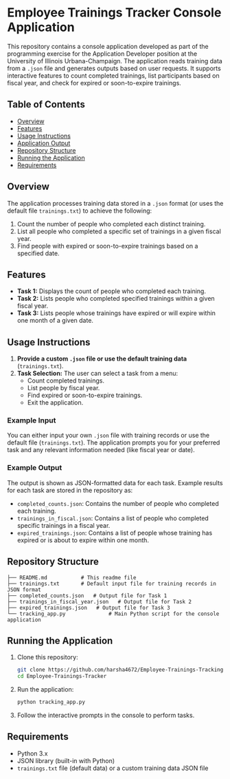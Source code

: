 # Employee Trainings Tracker Console Application

This repository contains a console application developed as part of the programming exercise for the Application Developer position at the University of Illinois Urbana-Champaign. The application reads training data from a `.json` file and generates outputs based on user requests. It supports interactive features to count completed trainings, list participants based on fiscal year, and check for expired or soon-to-expire trainings.

## Table of Contents
- [Overview](#overview)
- [Features](#features)
- [Usage Instructions](#usage-instructions)
- [Application Output](#application-output)
- [Repository Structure](#repository-structure)
- [Running the Application](#running-the-application)
- [Requirements](#requirements)

## Overview

The application processes training data stored in a `.json` format (or uses the default file `trainings.txt`) to achieve the following:
1. Count the number of people who completed each distinct training.
2. List all people who completed a specific set of trainings in a given fiscal year.
3. Find people with expired or soon-to-expire trainings based on a specified date.

## Features

- **Task 1:** Displays the count of people who completed each training.
- **Task 2:** Lists people who completed specified trainings within a given fiscal year.
- **Task 3:** Lists people whose trainings have expired or will expire within one month of a given date.

## Usage Instructions

1. **Provide a custom `.json` file or use the default training data** (`trainings.txt`).
2. **Task Selection:** The user can select a task from a menu:
   - Count completed trainings.
   - List people by fiscal year.
   - Find expired or soon-to-expire trainings.
   - Exit the application.

### Example Input

You can either input your own `.json` file with training records or use the default file (`trainings.txt`). The application prompts you for your preferred task and any relevant information needed (like fiscal year or date).

### Example Output

The output is shown as JSON-formatted data for each task. Example results for each task are stored in the repository as:

- `completed_counts.json`: Contains the number of people who completed each training.
- `trainings_in_fiscal.json`: Contains a list of people who completed specific trainings in a fiscal year.
- `expired_trainings.json`: Contains a list of people whose training has expired or is about to expire within one month.

## Repository Structure

```
├── README.md           # This readme file
├── trainings.txt       # Default input file for training records in JSON format
├── completed_counts.json   # Output file for Task 1
├── trainings_in_fiscal_year.json   # Output file for Task 2
├── expired_trainings.json   # Output file for Task 3
└── tracking_app.py              # Main Python script for the console application
```

## Running the Application

1. Clone this repository:
    ```bash
    git clone https://github.com/harsha4672/Employee-Trainings-Tracking.git
    cd Employee-Trainings-Tracker
    ```

2. Run the application:
    ```bash
    python tracking_app.py
    ```

3. Follow the interactive prompts in the console to perform tasks.

## Requirements

- Python 3.x
- JSON library (built-in with Python)
- `trainings.txt` file (default data) or a custom training data JSON file
